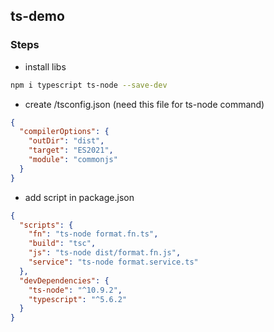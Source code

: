 ## ts-demo

### Steps
- install libs
```sh
npm i typescript ts-node --save-dev
```

- create <root>/tsconfig.json (need this file for ts-node command)
```json
{
  "compilerOptions": {
    "outDir": "dist",
    "target": "ES2021",
    "module": "commonjs"
  }
}
```

- add script in package.json
```json
{
  "scripts": {
    "fn": "ts-node format.fn.ts",
    "build": "tsc",
    "js": "ts-node dist/format.fn.js",
    "service": "ts-node format.service.ts"
  },
  "devDependencies": {
    "ts-node": "^10.9.2",
    "typescript": "^5.6.2"
  }
}
```